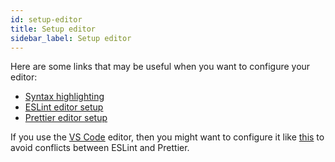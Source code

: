 ```yaml
---
id: setup-editor
title: Setup editor
sidebar_label: Setup editor
---
```


Here are some links that may be useful when you want to configure your editor:

- [Syntax highlighting](http://babeljs.io/docs/editors)
- [ESLint editor setup](https://eslint.org/docs/user-guide/integrations)
- [Prettier editor setup](https://prettier.io/docs/en/editors.html)

If you use the [VS Code](https://code.visualstudio.com/) editor, then you might
want to configure it like [this](https://youtu.be/YIvjKId9m2c) to avoid
conflicts between ESLint and Prettier.
